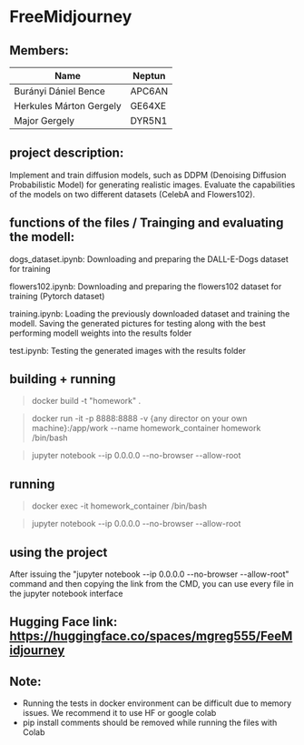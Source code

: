 # FreeMidjourney

## Members:

| Name    | Neptun |
| -------- | -------- |
| Burányi Dániel Bence  | APC6AN
| Herkules Márton Gergely | GE64XE  |
| Major Gergely    | DYR5N1

## project description:

Implement and train diffusion models, such as DDPM (Denoising Diffusion Probabilistic Model) for generating realistic images. Evaluate the capabilities of the models on two different datasets (CelebA and Flowers102).

## functions of the files / Trainging and evaluating the modell:

dogs_dataset.ipynb: Downloading and preparing the DALL-E-Dogs dataset for training

flowers102.ipynb: Downloading and preparing the flowers102 dataset for training (Pytorch dataset)

training.ipynb: Loading the previously downloaded dataset and training the modell. 
Saving the generated pictures for testing along with the best performing modell weights into the results folder

test.ipynb: Testing the generated images with the results folder



## building + running
>docker build -t "homework" . 

>docker run -it -p 8888:8888 -v {any director on your own machine}:/app/work --name homework_container homework /bin/bash

>jupyter notebook --ip 0.0.0.0 --no-browser --allow-root


## running
>docker exec -it homework_container /bin/bash
 
>jupyter notebook --ip 0.0.0.0 --no-browser --allow-root

## using the project
After issuing the "jupyter notebook --ip 0.0.0.0 --no-browser --allow-root" command and then copying the link from the CMD, you can use every file in the  jupyter notebook interface


## Hugging Face link: https://huggingface.co/spaces/mgreg555/FeeMidjourney


## Note:

- Running the tests in docker environment can be difficult due to memory issues. We recommend it to use HF or google colab  
- pip install comments should be removed while running the files with Colab
